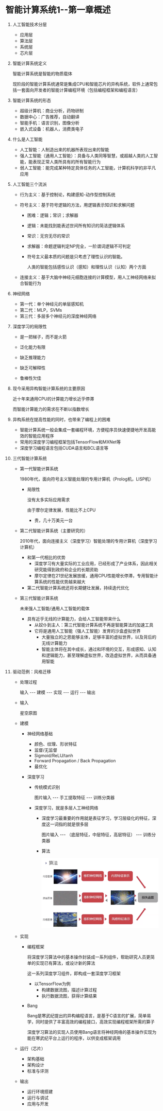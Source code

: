 # 智能计算系统1--第一章概述

1. 人工智能技术分层

   + 应用层
   + 算法层
   + 系统层
   + 芯片层

2. 智能计算系统定义

   智能计算系统是智能的物质载体

   现阶段的智能计算系统通常是集成CPU和智能芯片的异构系统，软件上通常包括一套面向开发者的智能计算编程环境（包括编程框架和编程语言）

3. 智能计算系统的形态

   + 超级计算机：商业分析，药物研制
   + 数据中心：广告推荐，自动翻译
   + 智能手机：语言识别，图像分析
   + 嵌入式设备：机器人，消费类电子

4. 什么是人工智能

   + 人工智能：人制造出来的机器所表现出来的智能
   + 强人工智能（通用人工智能）：具备与人类同等智慧，或超越人类的人工智能，能表现正常人类所具有的所有智能行为
   + 弱人工智能：能完成某种特定具体任务的人工智能，计算机科学的非平凡应用

5. 人工智能三个流派

   + 行为主义：基于控制论，构建感知-动作型控制系统

   + 符号主义：基于符号逻辑的方法，用逻辑表示知识和求解问题

     + 困难：逻辑；常识；求解器

     + 逻辑：未能找到能表述世间所有知识的简洁逻辑体系

     + 常识：无穷无尽的常识

     + 求解器：命题逻辑判定NP完全，一阶谓词逻辑不可判定

     + 符号主义最本质的问题是只考虑了理性认识的智能。

       人类的智能包括感性认识（感知）和理性认识（认知）两个方面

   + 连接主义：基于大脑中神经元细胞连接的计算模型，用人工神经网络来拟合智能行为

6. 神经网络

   + 第一代：单个神经元的单层感知机
   + 第二代：MLP，SVMs
   + 第三代：多层多个神经元的深度神经网络

7. 深度学习的局限性

   + 是一把梯子，而不是火箭

   + 泛化能力有限
   + 缺乏推理能力
   + 缺乏可解释性
   + 鲁棒性欠佳

8. 现今采用异构智能计算系统的主要原因

   近十年来通用CPU的计算能力增长近乎停滞

   而智能计算能力的需求在不断以指数增长

9. 异构系统在提高性能的同时，也带来了编程上的困难

   + 智能计算系统一般会集成一套编程环境，方便程序员快速便捷地开发高能效的智能应用程序
   + 常用的深度学习编程框架包括TensorFlow和MXNet等
   + 深度学习编程语言包括CUDA语言和BCL语言等

10. 三代智能计算系统

    + 第一代智能计算系统

      1980年代，面向符号主义智能处理的专用计算机（Prolog机，LISP机）

      + 局限性

        没有太多实际应用需求

        由于摩尔定律发展，性能比不上CPU

        + 贵，几十万美元一台

    + 第二代智能计算系统（主要研究的）

      2010年代，面向连接主义（深度学习）智能处理的专用计算机（深度学习计算机）

      + 和第一代相比的优势
        + 深度学习有大量实际的工业应用，已经形成了产业体系，因此相关研究能得到政府和企业的长期资助
        + 摩尔定律在21世纪发展放缓，通用CPU性能增长停滞，专用智能计算系统的性能优势越来越大
      + 第二代智能计算系统还将长期健壮发展，持续迭代优化

    + 第三代智能计算系统

      未来强人工智能/通用人工智能的载体

      + 具有近乎无线的计算能力，会给人工智能带来什么
        + 从奴仆到主人：第三代智能计算系统不再是智能算法的加速工具
        + 它将是通用人工智能（强人工智能）发育的沙盒虚拟世界
          + 大量独立的之恩能够主体，足够丰富的虚拟世界，以及背后的无线计算能力
          + 智能主体将在其中成长，通过和环境的交互，形成感知、认知和逻辑能力，甚至理解虚拟世界，改造虚拟世界，从而具备通用智能

11. 驱动范例：风格迁移

    + 处理过程

      输入 --- 建模 --- 实现 --- 运行 --- 输出

    + 输入

      星空原图

    + 建模

      + 神经网络基础
        + 颜色、纹理、形状特征
        + 监督/无监督
        + Sigmoid/ReLU/tanh
        + Forward Propagation / Back Propagation
        + 最优化

      + 深度学习

        + 传统模式识别

          图片输入 --- 手工提取特征 --- 训练分类器

        + 深度学习，就是多层人工神经网络

          + 深度学习最重要的作用就是表征学习，学习层级化的特征，深度这一词指的就是很多层

            图片输入 --- （底层特征，中层特征，高层特征） --- 训练分类器

          + 算法

            ![1-1](.\1-1.png)

    + 实现

      + 编程框架

        将深度学习算法中的基本操作封装成一系列组件，帮助研究人员更简单的实现已有算法，或设计新的算法

        这一系列深度学习组件，即构成一套深度学习框架

        + 以TensorFlow为例
          + 构建数据流图，描述计算过程
          + 执行数据流图，获得计算结果

      + Bang

        Bang是寒武纪提出的异构编程语言，是基于C语言的扩展，简单易学，同时提供了丰富高效的编程接口，高效实现编程框架所需的算子

        深度学习算法的实现人员使用Bang语言将神经网络的基本操作实现为能在寒武纪平台上运行的程序，以供变成框架调用

    + 运行（芯片）
      + 架构基础
      + 架构设计
      + 标准与评测
    + 输出
      + 运行环境搭建
      + 运行与调试
      + 应用与开发

    

    

    

